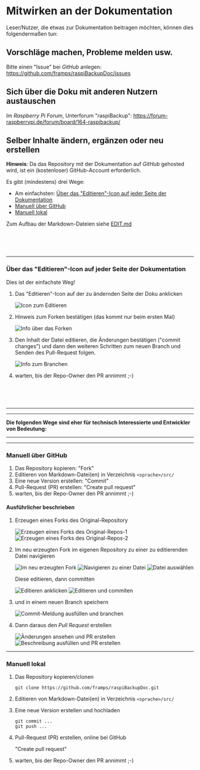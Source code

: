 # Mitwirken an der Dokumentation

Leser/Nutzer, die etwas zur Dokumentation beitragen möchten,
können dies folgendermaßen tun:

## Vorschläge machen, Probleme melden usw.

Bitte einen "Issue" bei *GitHub* anlegen: <https://github.com/framps/raspiBackupDoc/issues>


## Sich über die Doku mit anderen Nutzern austauschen

Im *Raspberry Pi Forum*, Unterforum "raspiBackup": <https://forum-raspberrypi.de/forum/board/164-raspibackup/>


## Selber Inhalte ändern, ergänzen oder neu erstellen

**Hinweis**: Da das Repository mit der Dokumentation auf *GitHub* gehosted wird,
ist ein (kostenloser) GitHub-Account erforderlich.

Es gibt (mindestens) drei Wege:

  - Am einfachsten: [Über das "Editieren"-Icon auf jeder Seite der Dokumentation](#edit_icon)
  - [Manuell über GitHub](#github_manual)
  - [Manuell lokal](#local_manual)

Zum Aufbau der Markdown-Dateien siehe [EDIT.md](EDIT.md)

<br/>
<br/>
<br/>

--------------------

<a name="edit_icon"></a>
### Über das "Editieren"-Icon auf jeder Seite der Dokumentation

Dies ist der einfachste Weg!

1. Das "Editieren"-Icon auf der zu ändernden Seite der Doku anklicken

   ![Icon zum Editieren](readme-images/e1-edit-icon.png)

1. Hinweis zum Forken bestätigen (das kommt nur beim ersten Mal)

   ![Info über das Forken](readme-images/e2-you-need-to-fork-this-repo-to-propose-changes.png)

1. Den Inhalt der Datei editieren, die Änderungen bestätigen ("commit changes")
   und dann den weiteren Schritten zum neuen Branch und Senden des Pull-Request folgen.

   ![Info zum Branchen](readme-images/e3-new-branch-to-send-pull-request.png)

  1. warten, bis der Repo-Owner den PR annimmt  ;-)


<br/>
<br/>
<br/>

--------------------

--------------------

**Die folgenden Wege sind eher für technisch Interessierte und Entwickler von Bedeutung:**

--------------------

--------------------

<a name="github_manual"></a>
### Manuell über GitHub

  1. Das Repository kopieren: "Fork"
  1. Editieren von Markdown-Datei(en) in Verzeichnis `<sprache>/src/`
  1. Eine neue Version erstellen: "Commit"
  1. Pull-Request (PR) erstellen: "Create pull request"
  1. warten, bis der Repo-Owner den PR annimmt  ;-)

#### Ausführlicher beschrieben

1. Erzeugen eines Forks des Original-Repository

   ![Erzeugen eines Forks des Original-Repos-1](readme-images/01-create-fork-from-original-repo-1.png)
   ![Erzeugen eines Forks des Original-Repos-2](readme-images/02-create-fork-from-original-repo-2.png)

1. Im neu erzeugten Fork im eigenen Repository zu einer zu editierenden Datei navigieren

   ![Im neu erzeugten Fork](readme-images/03-being-in-forked-repo-now.png)
   ![Navigieren zu einer Datei](readme-images/04-navigate-to-a-source-file.png)
   ![Datei auswählen](readme-images/05-select-a-file.png)

   Diese editieren, dann committen

   ![Editieren anklicken](readme-images/06-click-edit.png)
   ![Editieren und commiten](readme-images/07-edit-and-commit.png)

1. und in einem neuen Branch speichern

   ![Commit-Meldung ausfüllen und branchen](readme-images/08-fill-commit-message-and-branch.png)

1. Dann daraus den *Pull Request* erstellen

   ![Änderungen ansehen und PR erstellen](readme-images/09-view-changes-and-create-pr.png)
   ![Beschreibung ausfüllen und PR erstellen](readme-images/10-fill-description-and-create-pr.png)

--------------------

<a name="local_manual"></a>
### Manuell lokal

  1. Das Repository kopieren/clonen

     ```
     git clone https://github.com/framps/raspiBackupDoc.git
     ```

  1. Editieren von Markdown-Datei(en) in Verzeichnis `<sprache>/src/`

  1. Eine neue Version erstellen und hochladen

     ```
     git commit ...
     git push ...
     ```

  1. Pull-Request (PR) erstellen, online bei GitHub

     "Create pull request"

  1. warten, bis der Repo-Owner den PR annimmt  ;-)

